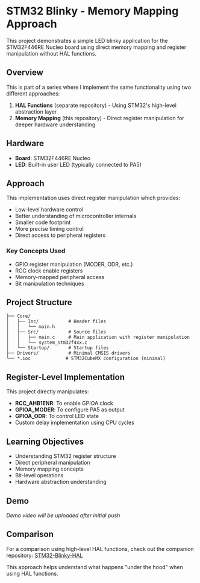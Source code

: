 # STM32 Blinky - Memory Mapping Approach

This project demonstrates a simple LED blinky application for the STM32F446RE Nucleo board using direct memory mapping and register manipulation without HAL functions.

## Overview

This is part of a series where I implement the same functionality using two different approaches:
1. **HAL Functions** (separate repository) - Using STM32's high-level abstraction layer
2. **Memory Mapping** (this repository) - Direct register manipulation for deeper hardware understanding

## Hardware

- **Board**: STM32F446RE Nucleo
- **LED**: Built-in user LED (typically connected to PA5)

## Approach

This implementation uses direct register manipulation which provides:
- Low-level hardware control
- Better understanding of microcontroller internals
- Smaller code footprint
- More precise timing control
- Direct access to peripheral registers

### Key Concepts Used
- GPIO register manipulation (MODER, ODR, etc.)
- RCC clock enable registers
- Memory-mapped peripheral access
- Bit manipulation techniques

## Project Structure

```
├── Core/
│   ├── Inc/           # Header files
│   │   └── main.h
│   ├── Src/           # Source files
│   │   ├── main.c     # Main application with register manipulation
│   │   └── system_stm32f4xx.c
│   └── Startup/       # Startup files
├── Drivers/           # Minimal CMSIS drivers
└── *.ioc             # STM32CubeMX configuration (minimal)
```

## Register-Level Implementation

This project directly manipulates:
- **RCC_AHB1ENR**: To enable GPIOA clock
- **GPIOA_MODER**: To configure PA5 as output
- **GPIOA_ODR**: To control LED state
- Custom delay implementation using CPU cycles


## Learning Objectives

- Understanding STM32 register structure
- Direct peripheral manipulation
- Memory mapping concepts
- Bit-level operations
- Hardware abstraction understanding

## Demo

*Demo video will be uploaded after initial push*

## Comparison

For a comparison using high-level HAL functions, check out the companion repository: [STM32-Blinky-HAL](https://github.com/Ama-Andam/STM32-Blinky-HAL)

This approach helps understand what happens "under the hood" when using HAL functions.

